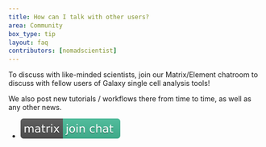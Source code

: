 ```yaml
---
title: How can I talk with other users?
area: Community
box_type: tip
layout: faq
contributors: [nomadscientist]
---
```


To discuss with like-minded scientists, join our Matrix/Element chatroom to discuss with fellow users of Galaxy single cell analysis tools!

We also post new tutorials / workflows there from time to time, as well as any other news.

- <i class="fa fa-commenting-o" aria-hidden="true"></i>   [![Matrix](../../single-cell/images/matrix-badge.svg)](https://matrix.to/#/#Galaxy-Training-Network_galaxy-single-cell:gitter.im)
